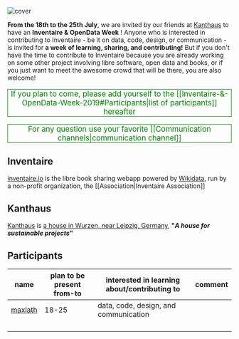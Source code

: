 <!-- LANG:EN, title="Inventaire & OpenData Week 2019"-->
 
 ![cover](https://matrix.org/_matrix/media/v1/download/matrix.allmende.io/zSNFZbIrmKscTZliJTldOhKp)
 
**From the 18th to the 25th July**, we are invited by our friends at [Kanthaus](https://kanthaus.online/en/) to have an **Inventaire & OpenData Week** ! Anyone who is interested in contributing to Inventaire - be it on data, code, design, or communication - is invited for **a week of learning, sharing, and contributing!** But if you don't have the time to contribute to Inventaire because you are already working on some other project involving libre software, open data and books, or if you just want to meet the awesome crowd that will be there, you are also welcome!

<p style="text-align: center; color: green; font-size: 1.2em; border: 1px solid">If you plan to come, please add yourself to the [[Inventaire-&-OpenData-Week-2019#Participants|list of participants]] hereafter</p>

<p style="text-align: center; color: green; font-size: 1.2em; border: 1px solid">For any question use your favorite [[Communication channels|communication channel]]
<p>
 
 ## Inventaire
[inventaire.io](https://inventaire.io) is the libre book sharing webapp powered by [Wikidata](http://wikidata.org), run by a non-profit organization, the [[Association|Inventaire Association]]
 
 ## Kanthaus
 [Kanthaus](https://kanthaus.online/en/) is [a house in Wurzen, near Leipzig, Germany](https://www.openstreetmap.org/way/99897633), **"*A house for sustainable projects*"**
 
 ## Participants
| name |plan to be present from-to|interested in learning about/contributing to | comment|
|---|---|---|---|
| [maxlath](https://maxlath.eu) | 18-25| data, code, design, and communication | |
|   |   |   |   |
|   |   |   |   |
|   |   |   |   |
|   |   |   |   |